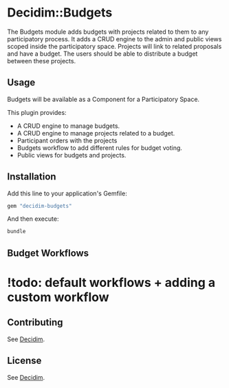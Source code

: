 # Decidim::Budgets

The Budgets module adds budgets with projects related to them to any participatory process. It adds a CRUD engine to the admin and public views scoped inside the participatory space. Projects will link to related proposals and have a budget. The users should be able to distribute a budget between these projects.

## Usage

Budgets will be available as a Component for a Participatory Space.

This plugin provides:

* A CRUD engine to manage budgets.
* A CRUD engine to manage projects related to a budget.
* Participant orders with the projects
* Budgets workflow to add different rules for budget voting.
* Public views for budgets and projects.

## Installation

Add this line to your application's Gemfile:

```ruby
gem "decidim-budgets"
```

And then execute:

```bash
bundle
```

## Budget Workflows

# !todo: default workflows + adding a custom workflow


## Contributing

See [Decidim](https://github.com/decidim/decidim).

## License

See [Decidim](https://github.com/decidim/decidim).
